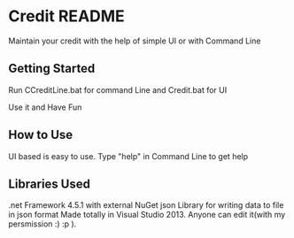 # Credit README

Maintain your credit with the help of simple UI or with Command Line

## Getting Started

Run CCreditLine.bat for command Line and Credit.bat for UI 

Use it and Have Fun

## How to Use

UI based is easy to use.
Type "help" in Command Line to get help

## Libraries Used

.net Framework 4.5.1 with external NuGet json Library for writing data to file in json format
Made totally in Visual Studio 2013.
Anyone can edit it(with my persmission :) :p ).
